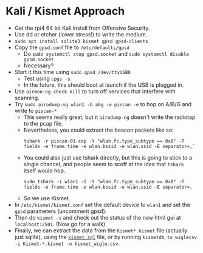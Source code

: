 # Kali / Kismet Approach 

* Get the rpi4 64 bit Kali install from Offensive Security.
* Use dd or etcher (lower stress!) to write the medium.
* `sudo apt install sqlite3 kismet gpsd gpsd-clients`
* Copy the `gpsd.conf` file to `/etc/defaults/gpsd`
  * Do `sudo systemctl stop gpsd.socket` and `sudo systemctl disable gpsd.socket`
  * Necessary?
* Start it this time using `sudo gpsd /dev/ttyUSB0`
  * Test using `cpgs -s`.
  * In the future, this should boot at launch if the USB is plugged in.
* Use `airmon-ng check kill` to turn off services that interfere with scanning.
* Try `sudo airodump-ng wlan1 -b abg -w piscan -e` to hop on A/B/G and write to `piscan-*`
  * This seems really great, but it `airodump-ng` doesn't write the radiotap to the pcap file.
  * Nevertheless, you could extract the beacon packets like so:
    ```
    tshark -r piscan-01.cap -Y "wlan.fc.type_subtype == 0x8" -T fields -e frame.time -e wlan.bssid -e wlan.ssid -E separator=,`
    ```
  * You could also just use tshark directly, but this is going to stick to a single channel, and 
    people seem to scoff at the idea that `tshark` itself would hop.
    ```
    sudo tshark -i wlan1 -I -Y "wlan.fc.type_subtype == 0x8" -T fields -e frame.time -e wlan.bssid -e wlan.ssid -E separator=,
    ```
  * So we use Kismet.
* In `/etc/kismet/kismet.conf` set the default device to `wlan1` and set the `gpsd` parameters (uncomment gpsd).
* Then do `kismet -s` and check out the status of the new html gui at `localhost:2501`.  (Now go for a walk)
* Finally, we can extract the data from the `Kismet*.kismet` file (actually just sqlite), using the [`kismet.sql`](kismet.sql) file, 
  or by running `kismetdb_to_wiglecsv -i Kismet-*.kismet -o kismet_wigle.csv`.



